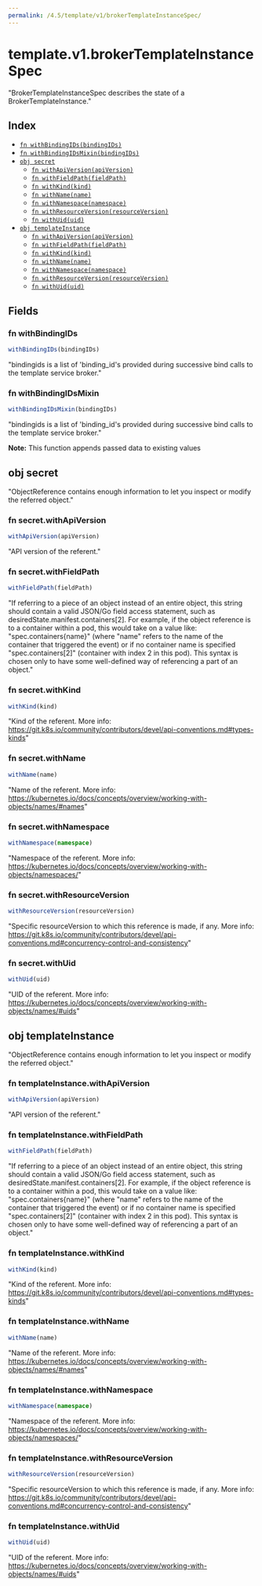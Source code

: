 ```yaml
---
permalink: /4.5/template/v1/brokerTemplateInstanceSpec/
---
```


# template.v1.brokerTemplateInstanceSpec

"BrokerTemplateInstanceSpec describes the state of a BrokerTemplateInstance."

## Index

* [`fn withBindingIDs(bindingIDs)`](#fn-withbindingids)
* [`fn withBindingIDsMixin(bindingIDs)`](#fn-withbindingidsmixin)
* [`obj secret`](#obj-secret)
  * [`fn withApiVersion(apiVersion)`](#fn-secretwithapiversion)
  * [`fn withFieldPath(fieldPath)`](#fn-secretwithfieldpath)
  * [`fn withKind(kind)`](#fn-secretwithkind)
  * [`fn withName(name)`](#fn-secretwithname)
  * [`fn withNamespace(namespace)`](#fn-secretwithnamespace)
  * [`fn withResourceVersion(resourceVersion)`](#fn-secretwithresourceversion)
  * [`fn withUid(uid)`](#fn-secretwithuid)
* [`obj templateInstance`](#obj-templateinstance)
  * [`fn withApiVersion(apiVersion)`](#fn-templateinstancewithapiversion)
  * [`fn withFieldPath(fieldPath)`](#fn-templateinstancewithfieldpath)
  * [`fn withKind(kind)`](#fn-templateinstancewithkind)
  * [`fn withName(name)`](#fn-templateinstancewithname)
  * [`fn withNamespace(namespace)`](#fn-templateinstancewithnamespace)
  * [`fn withResourceVersion(resourceVersion)`](#fn-templateinstancewithresourceversion)
  * [`fn withUid(uid)`](#fn-templateinstancewithuid)

## Fields

### fn withBindingIDs

```ts
withBindingIDs(bindingIDs)
```

"bindingids is a list of 'binding_id's provided during successive bind calls to the template service broker."

### fn withBindingIDsMixin

```ts
withBindingIDsMixin(bindingIDs)
```

"bindingids is a list of 'binding_id's provided during successive bind calls to the template service broker."

**Note:** This function appends passed data to existing values

## obj secret

"ObjectReference contains enough information to let you inspect or modify the referred object."

### fn secret.withApiVersion

```ts
withApiVersion(apiVersion)
```

"API version of the referent."

### fn secret.withFieldPath

```ts
withFieldPath(fieldPath)
```

"If referring to a piece of an object instead of an entire object, this string should contain a valid JSON/Go field access statement, such as desiredState.manifest.containers[2]. For example, if the object reference is to a container within a pod, this would take on a value like: \"spec.containers{name}\" (where \"name\" refers to the name of the container that triggered the event) or if no container name is specified \"spec.containers[2]\" (container with index 2 in this pod). This syntax is chosen only to have some well-defined way of referencing a part of an object."

### fn secret.withKind

```ts
withKind(kind)
```

"Kind of the referent. More info: https://git.k8s.io/community/contributors/devel/api-conventions.md#types-kinds"

### fn secret.withName

```ts
withName(name)
```

"Name of the referent. More info: https://kubernetes.io/docs/concepts/overview/working-with-objects/names/#names"

### fn secret.withNamespace

```ts
withNamespace(namespace)
```

"Namespace of the referent. More info: https://kubernetes.io/docs/concepts/overview/working-with-objects/namespaces/"

### fn secret.withResourceVersion

```ts
withResourceVersion(resourceVersion)
```

"Specific resourceVersion to which this reference is made, if any. More info: https://git.k8s.io/community/contributors/devel/api-conventions.md#concurrency-control-and-consistency"

### fn secret.withUid

```ts
withUid(uid)
```

"UID of the referent. More info: https://kubernetes.io/docs/concepts/overview/working-with-objects/names/#uids"

## obj templateInstance

"ObjectReference contains enough information to let you inspect or modify the referred object."

### fn templateInstance.withApiVersion

```ts
withApiVersion(apiVersion)
```

"API version of the referent."

### fn templateInstance.withFieldPath

```ts
withFieldPath(fieldPath)
```

"If referring to a piece of an object instead of an entire object, this string should contain a valid JSON/Go field access statement, such as desiredState.manifest.containers[2]. For example, if the object reference is to a container within a pod, this would take on a value like: \"spec.containers{name}\" (where \"name\" refers to the name of the container that triggered the event) or if no container name is specified \"spec.containers[2]\" (container with index 2 in this pod). This syntax is chosen only to have some well-defined way of referencing a part of an object."

### fn templateInstance.withKind

```ts
withKind(kind)
```

"Kind of the referent. More info: https://git.k8s.io/community/contributors/devel/api-conventions.md#types-kinds"

### fn templateInstance.withName

```ts
withName(name)
```

"Name of the referent. More info: https://kubernetes.io/docs/concepts/overview/working-with-objects/names/#names"

### fn templateInstance.withNamespace

```ts
withNamespace(namespace)
```

"Namespace of the referent. More info: https://kubernetes.io/docs/concepts/overview/working-with-objects/namespaces/"

### fn templateInstance.withResourceVersion

```ts
withResourceVersion(resourceVersion)
```

"Specific resourceVersion to which this reference is made, if any. More info: https://git.k8s.io/community/contributors/devel/api-conventions.md#concurrency-control-and-consistency"

### fn templateInstance.withUid

```ts
withUid(uid)
```

"UID of the referent. More info: https://kubernetes.io/docs/concepts/overview/working-with-objects/names/#uids"